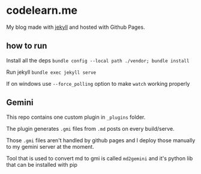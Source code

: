 # codelearn.me
My blog made with [jekyll](http://jekyllrb.com) and hosted with Github Pages.

## how to run

Install all the deps
`bundle config --local path ./vendor; bundle install`

Run jekyll
`bundle exec jekyll serve`

If on windows use `--force_polling` option to make `watch` working properly

## Gemini

This repo contains one custom plugin in `_plugins` folder.

The plugin generates `.gmi` files from `.md` posts on every build/serve.

Those `.gmi` files aren't handled by github pages and I deploy those manually
to my gemini server at the moment.

Tool that is used to convert md to gmi is called `md2gemini` and it's python lib that can be installed with pip
